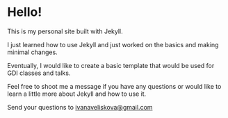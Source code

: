 # Hello!

This is my personal site built with Jekyll.

I just learned how to use Jekyll and just worked on the basics and making minimal changes.

Eventually, I would like to create a basic template that would be used for GDI classes and talks.

Feel free to shoot me a message if you have any questions or would like to learn a little more about Jekyll and how to use it.

Send your questions to ivanaveliskova@gmail.com
